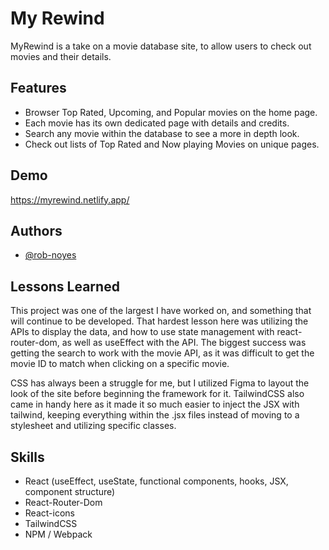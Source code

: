 # My Rewind

MyRewind is a take on a movie database site, to allow users to check out movies and their details.

## Features

- Browser Top Rated, Upcoming, and Popular movies on the home page.
- Each movie has its own dedicated page with details and credits.
- Search any movie within the database to see a more in depth look.
- Check out lists of Top Rated and Now playing Movies on unique pages. 

## Demo

https://myrewind.netlify.app/

## Authors

- [@rob-noyes](https://www.github.com/rob-noyes)

## Lessons Learned

This project was one of the largest I have worked on, and something that will continue to be developed.  That hardest lesson here was utilizing the APIs to display the data, and how to use state management with react-router-dom, as well as useEffect with the API.  The biggest success was getting the search to work with the movie API, as it was difficult to get the movie ID to match when clicking on a specific movie.  

CSS has always been a struggle for me, but I utilized Figma to layout the look of the site before beginning the framework for it. TailwindCSS also came in handy here as it made it so much easier to inject the JSX with tailwind, keeping everything within the .jsx files instead of moving to a stylesheet and utilizing specific classes. 

## Skills
- React (useEffect, useState, functional components, hooks, JSX, component structure)
- React-Router-Dom
- React-icons
- TailwindCSS
- NPM / Webpack
